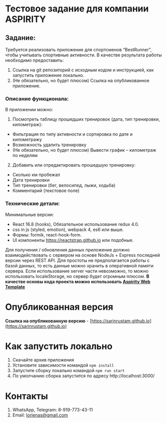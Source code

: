 # Тестовое задание для компании ASPIRITY

## Задание:

Требуется реализовать приложение для спортсменов “BestRunner”, чтобы учитывать спортивные активности. В качестве результата работы необходимо предоставить:
1. Ссылка на git репозиторий с исходным кодом и инструкцией, как запустить приложение локально.
2. (Не обязательно, но будет плюсом) Ссылка на опубликованное приложение.

### Описание функционала:
В приложении можно:
1. Посмотреть таблицу прошедших тренировок (дата, тип тренировки, километраж):
  * Фильтрация по типу активности и сортировка по дате и километражу
  * Возможность удалить тренировку
  * (Не обязательно, но будет плюсом) Вывести график – километраж по неделям
2. Добавить или отредактировать прошедшую тренировку: 
  * Сколько км пробежал
  * Дата тренировки
  * Тип тренировки (бег, велосипед, лыжи, ходьба)
  * Комментарий (текстовое поле)

### Технические детали: 
Минимальные версии:
* React 16.8 (hooks), Обязательное использование  redux 4.0.
* css in js (styled, emotion), webpack 4, es6 или выше.
* Формы: formik, react-hook-form.
* UI компоненты https://reactstrap.github.io или подобные.

Для получения / обновления данных приложение должно взаимодействовать с сервером на основе NodeJs + Express последней версии через REST API. Для простоты не предполагается работы с базой данных, то есть данные можно хранить в оперативной памяти сервера. Если использование server части невозможно, то можно использовать localeStorage, но сервер будет огромным плюсом.
**В качестве основы кода проекта можно использовать [Aspirity Web Template](http://get-awt.int.aspirity.com/4086af31-0db6-40d2-8cf3-0b10739c0844)**

# Опубликованная версия

**Ссылка на опубликованную версию** - [https://sarinrustam.github.io](https://sarinrustam.github.io)

# Как запустить локально

1. Скачайте архив приложения
2. Установите зависимости командой ``npm install``
3. Запустите сборку локально командой ``npm run start``
4. По умолчанию сборка запустится по адресу http://localhost:3000/

# Контакты
1. WhatsApp, Telegram: 8-919-773-43-11
2. Email: lorienas@gmail.com
